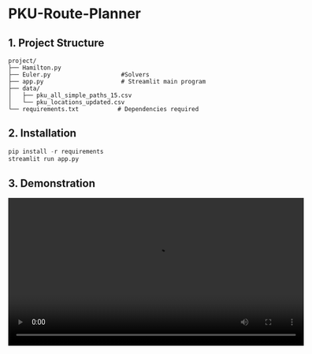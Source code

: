 # PKU-Route-Planner

## 1. Project Structure

```
project/
├── Hamilton.py
├── Euler.py                    #Solvers
├── app.py                      # Streamlit main program
├── data/
│   ├── pku_all_simple_paths_15.csv   
│   └── pku_locations_updated.csv    
└── requirements.txt           # Dependencies required
```


## 2. Installation
```python
pip install -r requirements
streamlit run app.py
```

## 3. Demonstration
<video src="https://github.com/user-attachments/assets/591224b7-3f09-4b52-bf50-d8b82cadce2a" controls width="600">
  Your browser does not support the video tag.
</video>
